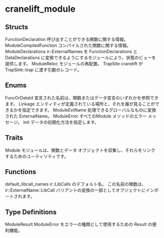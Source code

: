 # cranelift_module
## Structs
FunctionDeclaration      呼び出すことができる関数に関する情報。
ModuleCompiledFunction   コンパイルされた関数に関する情報。
ModuleDeclarations       ir::ExternalNames を FunctionDeclarations と DataDeclarations に変換できるようにするモジュールにより、状態のビューを提供します。
ModuleReloc              モジュールの再配置。
TrapSite                 cranelift が TrapSink::trap に渡す引数のレコード。
## Enums
FuncOrDataId             宣言された名前は、関数またはデータ宣言のいずれかを参照できます。
Linkage                  エンティティが定義されている場所と、それを誰が見ることができるかを指定できます。
ModuleExtName            処理できるグローバルなものに変換された ExternalName。
ModuleError              すべてのModule メソッドのエラー メッセージ。
Init                     データの初期化方法を指定します。
## Traits
Module                   モジュールは、関数とデータ オブジェクトを収集し、それらをリンクするためのユーティリティです。
## Functions
default_libcall_names    ir::LibCalls のデフォルト名。 この名前の関数は、ir::ExternalName::LibCall バリアントの変換の一部としてオブジェクトにインポートされます。
## Type Definitions
ModuleResult             ModuleError をエラーの種類として使用するための Result の便利機能。
